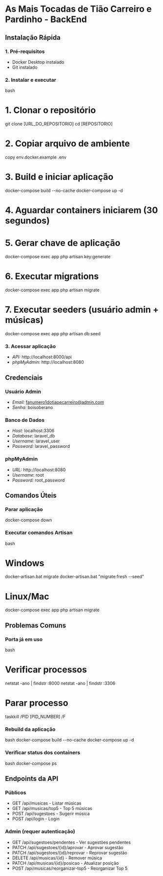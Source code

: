 # As Mais Tocadas de Tião Carreiro e Pardinho - BackEnd

## Instalação Rápida

### 1. Pré-requisitos

-   Docker Desktop instalado
-   Git instalado

### 2. Instalar e executar

bash
# 1. Clonar o repositório
git clone [URL_DO_REPOSITORIO]
cd [REPOSITORIO]

# 2. Copiar arquivo de ambiente
copy env.docker.example .env

# 3. Build e iniciar aplicação
docker-compose build --no-cache
docker-compose up -d

# 4. Aguardar containers iniciarem (30 segundos)
# 5. Gerar chave de aplicação
docker-compose exec app php artisan key:generate 

# 6. Executar migrations
docker-compose exec app php artisan migrate 

# 7. Executar seeders (usuário admin + músicas)
docker-compose exec app php artisan db:seed


### 3. Acessar aplicação

-   *API:* http://localhost:8000/api
-   *phpMyAdmin:* http://localhost:8080

## Credenciais

### Usuário Admin

-   *Email:* fanumero1dotiaoecarreiro@admin.com
-   *Senha:* boisoberano

### Banco de Dados

-   *Host:* localhost:3306
-   *Database:* laravel_db
-   *Username:* laravel_user
-   *Password:* laravel_password

### phpMyAdmin

-   *URL:* http://localhost:8080
-   *Username:* root
-   *Password:* root_password

## Comandos Úteis

### Parar aplicação

docker-compose down



### Executar comandos Artisan

bash
# Windows
docker-artisan.bat migrate
docker-artisan.bat "migrate:fresh --seed"

# Linux/Mac
docker-compose exec app php artisan migrate


## Problemas Comuns

### Porta já em uso

bash
# Verificar processos
netstat -ano | findstr :8000
netstat -ano | findstr :3306

# Parar processo
taskkill /PID [PID_NUMBER] /F


### Rebuild da aplicação

bash
docker-compose build --no-cache
docker-compose up -d


### Verificar status dos containers

bash
docker-compose ps


## Endpoints da API

### Públicos

-   GET /api/musicas - Listar músicas
-   GET /api/musicas/top5 - Top 5 músicas
-   POST /api/sugestoes - Sugerir música
-   POST /api/login - Login

### Admin (requer autenticação)

-   GET /api/sugestoes/pendentes - Ver sugestões pendentes
-   PATCH /api/sugestoes/{id}/aprovar - Aprovar sugestão
-   PATCH /api/sugestoes/{id}/reprovar - Reprovar sugestão
-   DELETE /api/musicas/{id} - Remover música
-   PATCH /api/musicas/{id}/posicao - Atualizar posição
-   POST /api/musicas/reorganizar-top5 - Reorganizar Top 5